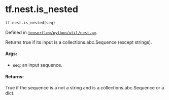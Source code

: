 <div itemscope itemtype="http://developers.google.com/ReferenceObject">
<meta itemprop="name" content="tf.nest.is_nested" />
<meta itemprop="path" content="Stable" />
</div>

# tf.nest.is_nested

``` python
tf.nest.is_nested(seq)
```



Defined in [`tensorflow/python/util/nest.py`](/code/stable/tensorflow/python/util/nest.py).

Returns true if its input is a collections.abc.Sequence (except strings).

#### Args:

* <b>`seq`</b>: an input sequence.


#### Returns:

True if the sequence is a not a string and is a collections.abc.Sequence
or a dict.